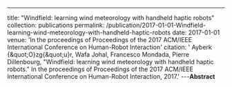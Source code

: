 ---
title: "Windfield: learning wind meteorology with handheld haptic robots"
collection: publications
permalink: /publication/2017-01-01-Windfield-learning-wind-meteorology-with-handheld-haptic-robots
date: 2017-01-01
venue: 'In the proceedings of Proceedings of the 2017 ACM/IEEE International Conference on Human-Robot Interaction'
citation: ' Ayberk {\&quot;O}zg{\&quot;u}r,  Wafa Johal,  Francesco Mondada,  Pierre Dillenbourg, &quot;Windfield: learning wind meteorology with handheld haptic robots.&quot; In the proceedings of Proceedings of the 2017 ACM/IEEE International Conference on Human-Robot Interaction, 2017.'
---**Abstract** 
